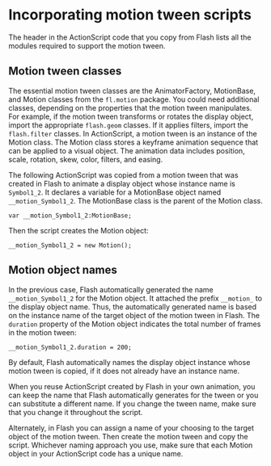 # Incorporating motion tween scripts

<div>

The header in the ActionScript code that you copy from Flash lists all the
modules required to support the motion tween.

</div>

<div>

## Motion tween classes

<div>

The essential motion tween classes are the AnimatorFactory, MotionBase, and
Motion classes from the `fl.motion` package. You could need additional classes,
depending on the properties that the motion tween manipulates. For example, if
the motion tween transforms or rotates the display object, import the
appropriate `flash.geom` classes. If it applies filters, import the
`flash.filter` classes. In ActionScript, a motion tween is an instance of the
Motion class. The Motion class stores a keyframe animation sequence that can be
applied to a visual object. The animation data includes position, scale,
rotation, skew, color, filters, and easing.

<div>

The following ActionScript was copied from a motion tween that was created in
Flash to animate a display object whose instance name is `Symbol1_2`. It
declares a variable for a MotionBase object named `__motion_Symbol1_2`. The
MotionBase class is the parent of the Motion class.

    var __motion_Symbol1_2:MotionBase;

Then the script creates the Motion object:

    __motion_Symbol1_2 = new Motion();

</div>

</div>

</div>

<div>

## Motion object names

<div>

In the previous case, Flash automatically generated the name
`__motion_Symbol1_2` for the Motion object. It attached the prefix `__motion_`
to the display object name. Thus, the automatically generated name is based on
the instance name of the target object of the motion tween in Flash. The
`duration` property of the Motion object indicates the total number of frames in
the motion tween:

<div>

    __motion_Symbol1_2.duration = 200;

By default, Flash automatically names the display object instance whose motion
tween is copied, if it does not already have an instance name.

</div>

When you reuse ActionScript created by Flash in your own animation, you can keep
the name that Flash automatically generates for the tween or you can substitute
a different name. If you change the tween name, make sure that you change it
throughout the script.

Alternately, in Flash you can assign a name of your choosing to the target
object of the motion tween. Then create the motion tween and copy the script.
Whichever naming approach you use, make sure that each Motion object in your
ActionScript code has a unique name.

</div>

</div>

<div>

<div>

</div>

</div>
